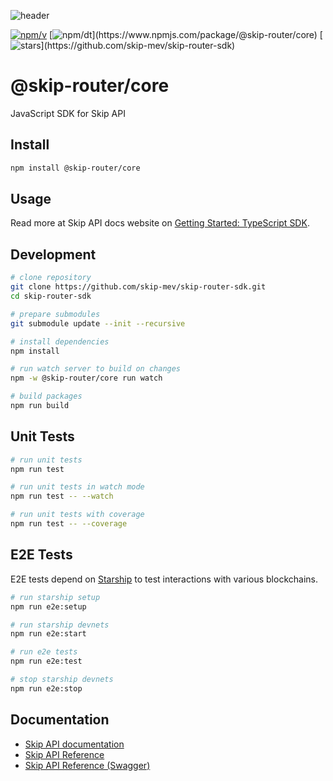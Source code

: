 ![header](https://files.readme.io/4f92aa7-DALLE_Cover_Photo_1..png)

[![npm/v](https://badgen.net/npm/v/@skip-router/core)](https://www.npmjs.com/package/@skip-router/core)
[![npm/dt](https://badgen.net/npm/dt/@skip-router/core?)](https://www.npmjs.com/package/@skip-router/core)
[![stars](https://badgen.net/github/stars/skip-mev/skip-router-sdk?)](https://github.com/skip-mev/skip-router-sdk)

# @skip-router/core

JavaScript SDK for Skip API

## Install

```bash
npm install @skip-router/core
```

## Usage

Read more at Skip API docs website on [Getting Started: TypeScript SDK](https://api-docs.skip.money/docs/getting-started).

## Development

```bash
# clone repository
git clone https://github.com/skip-mev/skip-router-sdk.git
cd skip-router-sdk

# prepare submodules
git submodule update --init --recursive

# install dependencies
npm install

# run watch server to build on changes
npm -w @skip-router/core run watch

# build packages
npm run build
```

## Unit Tests

```bash
# run unit tests
npm run test

# run unit tests in watch mode
npm run test -- --watch

# run unit tests with coverage
npm run test -- --coverage
```

## E2E Tests

E2E tests depend on [Starship](https://starship.cosmology.tech) to test interactions with various blockchains.

```bash
# run starship setup
npm run e2e:setup

# run starship devnets
npm run e2e:start

# run e2e tests
npm run e2e:test

# stop starship devnets
npm run e2e:stop
```

## Documentation

- [Skip API documentation](https://api-docs.skip.money)
- [Skip API Reference](https://api-docs.skip.money/reference)
- [Skip API Reference (Swagger)](https://api-swagger.skip.money)
